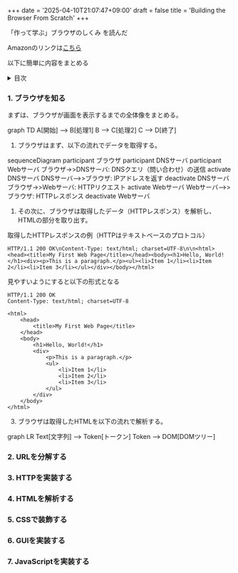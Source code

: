 +++
date = '2025-04-10T21:07:47+09:00'
draft = false
title = 'Building the Browser From Scratch'
+++

「作って学ぶ」ブラウザのしくみ を読んだ

Amazonのリンクは[こちら](https://www.amazon.co.jp/dp/4297145464?ref=ppx_yo2ov_dt_b_fed_asin_title)

以下に簡単に内容をまとめる

<details>
<summary>目次</summary>

- [1. ブラウザを知る](#1-ブラウザを知る)
- [2. URLを分解する](#2-urlを分解する)
- [3. HTTPを実装する](#3-httpを実装する)
- [4. HTMLを解析する](#4-htmlを解析する)
- [5. CSSで装飾する](#5-cssで装飾する)
- [6. GUIを実装する](#6-guiを実装する)
- [7. JavaScriptを実装する](#7-javascriptを実装する)

</details>

### 1. ブラウザを知る
まずは、ブラウザが画面を表示するまでの全体像をまとめる。


<div class="mermaid">
graph TD
    A[開始] --> B[処理1]
    B --> C[処理2]
    C --> D[終了]
</div>

1. ブラウザはまず、以下の流れでデータを取得する。
<div class="mermaid">
sequenceDiagram
    participant ブラウザ
    participant DNSサーバ
    participant Webサーバ
    ブラウザ->>DNSサーバ: DNSクエリ（問い合わせ）の送信
    activate DNSサーバ
    DNSサーバ-->>ブラウザ: IPアドレスを返す
    deactivate DNSサーバ
    ブラウザ->>Webサーバ: HTTPリクエスト
    activate Webサーバ
    Webサーバ-->>ブラウザ: HTTPレスポンス
    deactivate Webサーバ
</div>

1. その次に、ブラウザは取得したデータ（HTTPレスポンス）を解析し、HTMLの部分を取り出す。

取得したHTTPレスポンスの例（HTTPはテキストベースのプロトコル）
```
HTTP/1.1 200 OK\nContent-Type: text/html; charset=UTF-8\n\n<html><head><title>My First Web Page</title></head><body><h1>Hello, World!</h1><div><p>This is a paragraph.</p><ul><li>Item 1</li><li>Item 2</li><li>Item 3</li></ul></div></body></html>
```

見やすいようにすると以下の形式となる
```
HTTP/1.1 200 OK
Content-Type: text/html; charset=UTF-8

<html>
    <head>
        <title>My First Web Page</title>
    </head>
    <body>
        <h1>Hello, World!</h1>
        <div>
            <p>This is a paragraph.</p>
            <ul>
                <li>Item 1</li>
                <li>Item 2</li>
                <li>Item 3</li>
            </ul>
        </div>
    </body>
</html>
```

3. ブラウザは取得したHTMLを以下の流れで解析する。

<div class="mermaid">
graph LR
    Text[文字列] --> Token[トークン]
    Token --> DOM[DOMツリー]
</div>


### 2. URLを分解する

### 3. HTTPを実装する

### 4. HTMLを解析する

### 5. CSSで装飾する

### 6. GUIを実装する

### 7. JavaScriptを実装する



